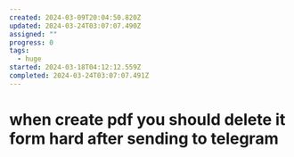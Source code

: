 ```yaml
---
created: 2024-03-09T20:04:50.820Z
updated: 2024-03-24T03:07:07.490Z
assigned: ""
progress: 0
tags:
  - huge
started: 2024-03-18T04:12:12.559Z
completed: 2024-03-24T03:07:07.491Z
---
```


# when create pdf you should delete it form hard after sending to telegram
